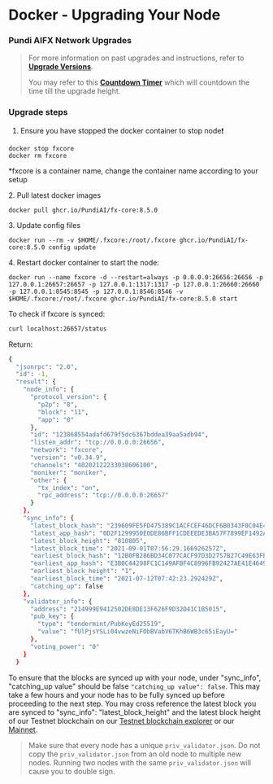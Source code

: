 # Docker - Upgrading Your Node

### Pundi AIFX Network Upgrades

> For more information on past upgrades and instructions, refer to [**Upgrade Versions**](../versions/).
>
> You may refer to this [**Countdown Timer**](https://pundiscan.io/fxcore/block/countdown/19616000?chainId=fxcore) which will countdown the time till the upgrade height.

### Upgrade steps

1. Ensure you have stopped the docker container to stop node❗

```
docker stop fxcore
docker rm fxcore
```

\*fxcore is a container name, change the container name according to your setup

2\. Pull latest docker images

```
docker pull ghcr.io/PundiAI/fx-core:8.5.0
```

3\. Update config files

```shell
docker run --rm -v $HOME/.fxcore:/root/.fxcore ghcr.io/PundiAI/fx-core:8.5.0 config update
```

4\. Restart docker container to start the node:

```shell
docker run --name fxcore -d --restart=always -p 0.0.0.0:26656:26656 -p 127.0.0.1:26657:26657 -p 127.0.0.1:1317:1317 -p 127.0.0.1:26660:26660 -p 127.0.0.1:8545:8545 -p 127.0.0.1:8546:8546 -v $HOME/.fxcore:/root/.fxcore ghcr.io/PundiAI/fx-core:8.5.0 start
```

To check if fxcore is synced:

```bash
curl localhost:26657/status
```

Return:

```bash
{
  "jsonrpc": "2.0",
  "id": -1,
  "result": {
    "node_info": {
      "protocol_version": {
        "p2p": "8",
        "block": "11",
        "app": "0"
      },
      "id": "123868554adafd679f5dc6367bddea39aa5adb94",
      "listen_addr": "tcp://0.0.0.0:26656",
      "network": "fxcore",
      "version": "v0.34.9",
      "channels": "40202122233038606100",
      "moniker": "moniker",
      "other": {
        "tx_index": "on",
        "rpc_address": "tcp://0.0.0.0:26657"
      }
    },
    "sync_info": {
      "latest_block_hash": "239609FE5FD475389C1ACFCEF46DCF6B0343F0C04E43A7968677809C2D489F3F",
      "latest_app_hash": "0D2F1299950E0DE86BFF1CDEEEDE3BA57F7899EF1492A6E6809DF3060164046D",
      "latest_block_height": "810805",
      "latest_block_time": "2021-09-01T07:56:29.166926257Z",
      "earliest_block_hash": "12B0FB286BD34C077CACF97D3D2757B27C49E63FB81E6262399FF11A3C3C002E",
      "earliest_app_hash": "E3B0C44298FC1C149AFBF4C8996FB92427AE41E4649B934CA495991B7852B855",
      "earliest_block_height": "1",
      "earliest_block_time": "2021-07-12T07:42:23.292429Z",
      "catching_up": false
    },
    "validator_info": {
      "address": "214999E9412502DE8DE13F626F9D32D41C1B5015",
      "pub_key": {
        "type": "tendermint/PubKeyEd25519",
        "value": "fUlPjsYSLi04vwzeNiFObBVabV6TKhB6WB3c65iEayU="
      },
      "voting_power": "0"
    }
  }
```

To ensure that the blocks are synced up with your node, under "sync\_info", "catching\_up value" should be false `"catching_up value": false`. This may take a few hours and your node has to be fully synced up before proceeding to the next step. You may cross reference the latest block you are synced to "sync\_info": "latest\_block\_height" and the latest block height of our Testnet blockchain on our [Testnet blockchain explorer](https://testnet-explorer.functionx.io/fxcore/blocks) or our [Mainnet](https://explorer.functionx.io/fxcore/proposals).

> Make sure that every node has a unique `priv_validator.json`. Do not copy the `priv_validator.json` from an old node to multiple new nodes. Running two nodes with the same `priv_validator.json` will cause you to double sign.
